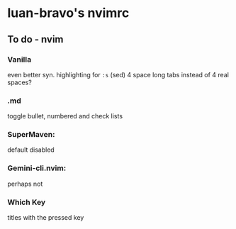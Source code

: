 # luan-bravo's nvimrc

## To do - nvim
### Vanilla
even better syn. highlighting for `:s` (sed)
4 space long tabs instead of 4 real spaces?

### .md
toggle bullet, numbered and check lists


### SuperMaven:
default disabled


### Gemini-cli.nvim:
perhaps not


### Which Key
titles with the pressed key
